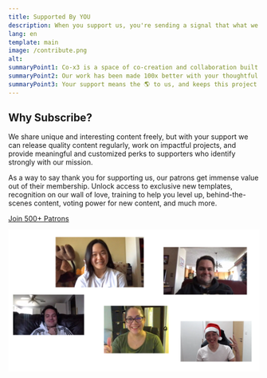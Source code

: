 ```yaml
---
title: Supported By YOU
description: When you support us, you're sending a signal that what we're doing is valuable and pushes us to continuously innovate and deliver more value.
lang: en
template: main
image: /contribute.png
alt: 
summaryPoint1: Co-x3 is a space of co-creation and collaboration built for you. 
summaryPoint2: Our work has been made 100x better with your thoughtful contributions.
summaryPoint3: Your support means the 🌎 to us, and keeps this project going. 
---
```


## Why Subscribe?

We share unique and interesting content freely, but with your support we can release quality content regularly, work on impactful projects, and provide meaningful and customized perks to supporters who identify strongly with our mission.

As a way to say thank you for supporting us, our patrons get immense value out of their membership. Unlock access to exclusive new templates, recognition on our wall of love, training to help you level up, behind-the-scenes content, voting power for new content, and much more.

[Join 500+ Patrons](https://toolbox.co-x3.com/support-us)

![Image](./support-us-1.png)
